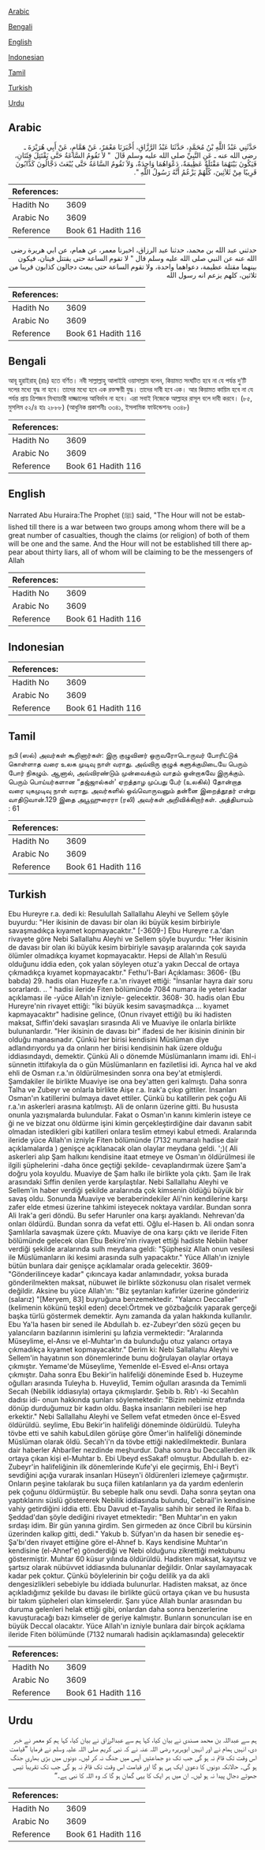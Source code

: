 [Arabic](#arabic)

[Bengali](#bengali)

[English](#english)

[Indonesian](#indonesian)

[Tamil](#tamil)

[Turkish](#turkish)

[Urdu](#urdu)

## Arabic


<div dir="rtl" lang="ar" style={{fontSize:'larger',backgroundColor:'#f8f9fa',padding:20}}>
حَدَّثَنِي عَبْدُ اللَّهِ بْنُ مُحَمَّدٍ، حَدَّثَنَا عَبْدُ الرَّزَّاقِ، أَخْبَرَنَا مَعْمَرٌ، عَنْ هَمَّامٍ، عَنْ أَبِي هُرَيْرَةَ ـ رضى الله عنه ـ عَنِ النَّبِيِّ صلى الله عليه وسلم قَالَ ‏ "‏ لاَ تَقُومُ السَّاعَةُ حَتَّى يَقْتَتِلَ فِئَتَانِ، فَيَكُونَ بَيْنَهُمَا مَقْتَلَةٌ عَظِيمَةٌ، دَعْوَاهُمَا وَاحِدَةٌ، وَلاَ تَقُومُ السَّاعَةُ حَتَّى يُبْعَثَ دَجَّالُونَ كَذَّابُونَ قَرِيبًا مِنْ ثَلاَثِينَ، كُلُّهُمْ يَزْعُمُ أَنَّهُ رَسُولُ اللَّهِ ‏"‏‏.‏
</div>
<div style={{backgroundColor:'#f8f9fa',padding:20, marginBottom: 10}}><table> <thead> <tr> <th>References:</th> <th></th> </tr> </thead> <tbody><tr><td>Hadith No</td><td>3609</td></tr><tr><td>Arabic No</td><td>3609</td></tr><tr><td>Reference</td><td>Book 61 Hadith 116</td></tr></tbody></table></div>


<div dir="rtl" lang="ar" style={{fontSize:'larger',backgroundColor:'#f8f9fa',padding:20}}>
حدثني عبد الله بن محمد، حدثنا عبد الرزاق، اخبرنا معمر، عن همام، عن ابي هريرة رضى الله عنه عن النبي صلى الله عليه وسلم قال " لا تقوم الساعة حتى يقتتل فيتان، فيكون بينهما مقتلة عظيمة، دعواهما واحدة، ولا تقوم الساعة حتى يبعث دجالون كذابون قريبا من ثلاثين، كلهم يزعم انه رسول الله
</div>
<div style={{backgroundColor:'#f8f9fa',padding:20, marginBottom: 10}}><table> <thead> <tr> <th>References:</th> <th></th> </tr> </thead> <tbody><tr><td>Hadith No</td><td>3609</td></tr><tr><td>Arabic No</td><td>3609</td></tr><tr><td>Reference</td><td>Book 61 Hadith 116</td></tr></tbody></table></div>

## Bengali


<div dir="ltr" lang="bn" style={{fontSize:'larger',backgroundColor:'#f8f9fa',padding:20}}>
আবূ হুরাইরাহ্ (রাঃ) হতে বর্ণিত। নবী সাল্লাল্লাহু আলাইহি ওয়াসাল্লাম বলেন, কিয়ামত সংঘটিত হবে না যে পর্যন্ত দু’টি দলের মধ্যে যুদ্ধ না হবে। তাদের মধ্যে হবে এক রক্তক্ষয়ী যুদ্ধ। তাদের দাবী হবে এক। আর কিয়ামত কায়িম হবে না যে পর্যন্ত প্রায় ত্রিশজন মিথ্যাচারী দাজ্জালের আবির্ভাব না হবে। এরা সবাই নিজেকে আল্লাহর রাসূল বলে দাবী করবে। (৮৫, মুসলিম ৫২/৪ হাঃ ২৮৮৮) (আধুনিক প্রকাশনীঃ ৩৩৪১, ইসলামিক ফাউন্ডেশনঃ ৩৩৪৮)
</div>
<div style={{backgroundColor:'#f8f9fa',padding:20, marginBottom: 10}}><table> <thead> <tr> <th>References:</th> <th></th> </tr> </thead> <tbody><tr><td>Hadith No</td><td>3609</td></tr><tr><td>Arabic No</td><td>3609</td></tr><tr><td>Reference</td><td>Book 61 Hadith 116</td></tr></tbody></table></div>

## English


<div dir="ltr" lang="en" style={{fontSize:'larger',backgroundColor:'#f8f9fa',padding:20}}>
Narrated Abu Huraira:The Prophet (ﷺ) said, "The Hour will not be established till there is a war between two groups among whom there will be a great number of casualties, though the claims (or religion) of both of them will be one and the same. And the Hour will not be established till there appear about thirty liars, all of whom will be claiming to be the messengers of Allah
</div>
<div style={{backgroundColor:'#f8f9fa',padding:20, marginBottom: 10}}><table> <thead> <tr> <th>References:</th> <th></th> </tr> </thead> <tbody><tr><td>Hadith No</td><td>3609</td></tr><tr><td>Arabic No</td><td>3609</td></tr><tr><td>Reference</td><td>Book 61 Hadith 116</td></tr></tbody></table></div>

## Indonesian


<div dir="ltr" lang="id" style={{fontSize:'larger',backgroundColor:'#f8f9fa',padding:20}}>

</div>
<div style={{backgroundColor:'#f8f9fa',padding:20, marginBottom: 10}}><table> <thead> <tr> <th>References:</th> <th></th> </tr> </thead> <tbody><tr><td>Hadith No</td><td>3609</td></tr><tr><td>Arabic No</td><td>3609</td></tr><tr><td>Reference</td><td>Book 61 Hadith 116</td></tr></tbody></table></div>

## Tamil


<div dir="ltr" lang="ta" style={{fontSize:'larger',backgroundColor:'#f8f9fa',padding:20}}>
நபி (ஸல்) அவர்கள் கூறினார்கள்: இரு குழுவினர் ஒருவரோடொருவர் போரிட்டுக் கொள்ளாத வரை உலக முடிவு நாள் வராது. அவ்விரு குழுக் களுக்குமிடையே பெரும் போர் நிகழும். ஆனால், அவ்விரண்டும் முன்வைக்கும் வாதம் ஒன்றாகவே இருக்கும். பெரும் பொய்யர்களான “தஜ்ஜால்கள்' ஏறத்தாழ முப்பது பேர் (உலகில்) தோன்றாத வரை யுகமுடிவு நாள் வராது. அவர்களில் ஒவ்வொருவனும் தன்னை இறைத்தூதர் என்று வாதிடுவான்.129 இதை அபூஹுரைரா (ரலி) அவர்கள் அறிவிக்கிறார்கள். அத்தியாயம் : 61
</div>
<div style={{backgroundColor:'#f8f9fa',padding:20, marginBottom: 10}}><table> <thead> <tr> <th>References:</th> <th></th> </tr> </thead> <tbody><tr><td>Hadith No</td><td>3609</td></tr><tr><td>Arabic No</td><td>3609</td></tr><tr><td>Reference</td><td>Book 61 Hadith 116</td></tr></tbody></table></div>

## Turkish


<div dir="ltr" lang="tr" style={{fontSize:'larger',backgroundColor:'#f8f9fa',padding:20}}>
Ebu Hureyre r.a. dedi ki: Resulullah Sallallahu Aleyhi ve Sellem şöyle buyurdu: "Her ikisinin de davası bir olan iki büyük kesim birbiriyle savaşmadıkça kıyamet kopmayacaktır." [-3609-] Ebu Hureyre r.a.'dan rivayete göre Nebi Sallallahu Aleyhi ve Sellem şöyle buyurdu: "Her ikisinin de davası bir olan iki büyük kesim birbiriyle savaşıp aralarında çok sayıda ölümler olmadıkça kıyamet kopmayacaktır. Hepsi de Allah'ın Resulü olduğunu iddia eden, çok yalan söyleyen otuz'a yakın Deccal de ortaya çıkmadıkça kıyamet kopmayacaktır." Fethu'l-Bari Açıklaması: 3606- (Bu babda) 29. hadis olan Huzeyfe r.a.'ın rivayet ettiği: "İnsanlar hayra dair soru sorarlardı. .. " hadisi ileride Fiten bölümünde 7084 numara ile yeteri kadar açıklaması ile -yüce Allah'ın izniyle- gelecektir. 3608- 30. hadis olan Ebu Hureyre'nin rivayet ettiği: "İki büyük kesim savaşmadıkça ... kıyamet kapmayacaktır" hadisine gelince, (Onun rivayet ettiği) bu iki hadisten maksat, Sıffin'deki savaşları sırasında Ali ve Muaviye ile onlarla birlikte bulunanlardır. "Her ikisinin de davası bir" ifadesi de her ikisinin dininin bir olduğu manasınadır. Çünkü her birisi kendisini Müslüman diye adlandırıyordu ya da onların her birisi kendisinin hak üzere olduğu iddiasındaydı, demektir. Çünkü Ali o dönemde Müslümanların imamı idi. Ehl-i sünnetin ittifakıyla da o gün Müslümanların en faziletlisi idi. Ayrıca hal ve akd ehli de Osman r.a.'ın öldürülmesinden sonra ona bey'at etmişlerdi. Şamdakiler ile birlikte Muaviye ise ona bey'atten geri kalmıştı. Daha sonra Talha ve Zubeyr ve onlarla birlikte Aişe r.a. Irak'a çıkıp gittiler. İnsanları Osman'ın katillerini bulmaya davet ettiler. Çünkü bu katillerin pek çoğu Ali r.a.'ın askerleri arasına katılmıştı. Ali de onların üzerine gitti. Bu hususta onunla yazışmalarda bulundular. Fakat o Osman'ın kanını kimlerin isteye ce ği ne ve bizzat onu öldürme işini kimin gerçekleştirdiğine dair davanın sabit olmadan istedikleri gibi katilleri onlara teslim etmeyi kabul etmedi. Aralarında ileride yüce Allah'ın izniyle Fiten bölümünde (7132 numaralı hadise dair açıklamalarda ) genişçe açıklanacak olan olaylar meydana geldi. ';)( Ali askerleri alıp Şam halkını kendisine itaat etmeye ve Osman'ın öldürülmesi ile ilgili şüphelerini -daha önce geçtiği şekilde- cevaplandırmak üzere Şam'a doğru yola koyuldu. Muaviye de Şam halkı ile birlikte yola çıktı. Şam ile Irak arasındaki Sıffin denilen yerde karşılaştılar. Nebi Sallallahu Aleyhi ve Sellem'in haber verdiği şekilde aralarında çok kimsenin öldüğü büyük bir savaş oldu. Sonunda Muaviye ve beraberindekiler Ali'nin kendilerine karşı zafer elde etmesi üzerine tahkimi isteyecek noktaya vardılar. Bundan sonra Ali Irak'a geri döndü. Bu sefer Harunler ona karşı ayaklandı. Nehrevan'da onları öldürdü. Bundan sonra da vefat etti. Oğlu el-Hasen b. Ali ondan sonra Şamlılarla savaşmak üzere çıktı. Muaviye de ona karşı çıktı ve ileride Fiten bölümünde gelecek olan Ebu Bekire'nin rivayet ettiği hadiste Nebiin haber verdiği şekilde aralarında sulh meydana geldi: "Şüphesiz Allah onun vesilesi ile Müslümanların iki kesimi arasında sulh yapacaktır." Yüce Allah'ın izniyle bütün bunlara dair genişçe açıklamalar orada gelecektir. 3609- "Gönderilinceye kadar" çıkıncaya kadar anlamındadır, yoksa burada gönderilmekten maksat, nübuwet ile birlikte sözkonusu olan risalet vermek değildir. Aksine bu yüce Allah'ın: "Biz şeytanları kafirler üzerine göndeririz (salarız) "[Meryem, 83] buyruğuna benzemektedir. "Yalancı Deccaller" (kelimenin kökünü teşkil eden) decel:Örtmek ve gözbağcılık yaparak gerçeği başka türlü göstermek demektir. Aynı zamanda da yalan hakkında kullanılır. Ebu Ya'la hasen bir sened ile Abdullah b. ez-Zubeyr'den sözü geçen bu yalancıların bazılarının isimlerini şu lafızia vermektedir: "Aralarında Müseylime, el-Ansı ve el-Muhtar'ın da bulunduğu otuz yalancı ortaya çıkmadıkça kıyamet kopmayacaktır." Derim ki: Nebi Sallallahu Aleyhi ve Sellem'in hayatının son dönemlerinde bunu doğrulayan olaylar ortaya çıkmıştır. Yemame'de Müseylime, Yemenlde el-Esved el-Ansı ortaya çıkmıştır. Daha sonra Ebu Bekir'in halifeliği döneminde Esed b. Huzeyme oğulları arasında Tuleyha b. Huveylid, Temim oğulları arasında da Temimli Secah (Nebilik iddiasıyla) ortaya çıkmışlardır. Şebib b. Rıb'ı -ki Secahlın dadısı idi- onun hakkında şunları söylemektedir: "Bizim nebimiz etrafında dönüp durduğumuz bir kadın oldu. Başka insanların nebileri ise hep erkektir." Nebi Sallallahu Aleyhi ve Sellem vefat etmeden önce el-Esved öldürüldü. seylime, Ebu Bekir'in halifeliği döneminde öldürüldü. Tuleyha tövbe etti ve sahih kabuLdilen görüşe göre Ömer'in halifeliği döneminde Müslüman olarak öldü. Secah'i'n da tövbe ettiği nakledilmektedir. Bunlara dair haberler Ahbarller nezdinde meşhurdur. Daha sonra bu Deccallerden ilk ortaya çıkan kişi el-Muhtar b. Ebi Ubeyd esSakaf! olmuştur. Abdullah b. ez-Zubeyr'in halifeliğinin ilk dönemlerinde Kufe'yi ele geçirmiş, Ehl-i Beyt'i sevdiğini açığa vurarak insanları Hüseyn'i öldürenleri izlemeye çağırmıştır. Onların peşine takılarak bu suça fiilen katılanların ya da yardım edenlerin pek çoğunu öldürmüştür. Bu sebeple halk onu sevdi. Daha sonra şeytan ona yaptıklarını süslü göstererek Nebilik iddiasında bulundu, Cebrail'in kendisine vahiy getirdiğini iddia etti. Ebu Davud et-Tayalisı sahih bir sened ile Rifaa b. Şeddad'dan şöyle dediğini rivayet etmektedir: "Ben Muhtar'ın en yakın sırdaşı idim. Bir gün yanına girdim. Sen girmeden az önce Cibril bu kürsinin üzerinden kalkıp gitti, dedi." Yakub b. Süfyan'ın da hasen bir senedie eş-Şa'bı'den rivayet ettiğine göre el-Ahnef b. Kays kendisine Muhtar'ın kendisine (el-Ahnef'e) gönderdiği ve Nebi olduğunu zikrettiği mektubunu göstermiştir. Muhtar 60 küsur yılında öldürüldü. Hadisten maksat, kayıtsız ve şartsız olarak nübüvvet iddiasında bulunanlar değildir. Onlar sayılamayacak kadar pek çoktur. Çünkü böylelerinin bir çoğu delilik ya da akli dengesizlikleri sebebiyle bu iddiada bulunurlar. Hadisten maksat, az önce açıkladığımız şekilde bu davası ile birlikte gücü ortaya çıkan ve bu hususta bir takım şüpheleri olan kimselerdir. Şanı yüce Allah bunlar arasından bu duruma gelenleri helak ettiği gibi, onlardan daha sonra benzerlerine kavuşturacağı bazı kimseler de geriye kalmıştır. Bunların sonuncuları ise en büyük Deccal olacaktır. Yüce Allah'ın izniyle bunlara dair birçok açıklama ileride Fiten bölümünde (7132 numaralı hadisin açıklamasında) gelecektir
</div>
<div style={{backgroundColor:'#f8f9fa',padding:20, marginBottom: 10}}><table> <thead> <tr> <th>References:</th> <th></th> </tr> </thead> <tbody><tr><td>Hadith No</td><td>3609</td></tr><tr><td>Arabic No</td><td>3609</td></tr><tr><td>Reference</td><td>Book 61 Hadith 116</td></tr></tbody></table></div>

## Urdu


<div dir="rtl" lang="ur" style={{fontSize:'larger',backgroundColor:'#f8f9fa',padding:20}}>
ہم سے عبداللہ بن محمد مسندی نے بیان کیا، کہا ہم سے عبدالرزاق نے بیان کیا، کہا ہم کو معمر نے خبر دی، انہیں ہمام نے اور انہیں ابوہریرہ رضی اللہ عنہ نے کہ نبی کریم صلی اللہ علیہ وسلم نے فرمایا ”قیامت اس وقت تک قائم نہ ہو گی جب تک دو جماعتیں آپس میں جنگ نہ کر لیں۔ دونوں میں بڑی بھاری جنگ ہو گی۔ حالانکہ دونوں کا دعویٰ ایک ہی ہو گا اور قیامت اس وقت تک قائم نہ ہو گی جب تک تقریباً تیس جھوٹے دجال پیدا نہ ہو لیں۔ ان میں ہر ایک کا یہی گمان ہو گا کہ وہ اللہ کا نبی ہے۔“
</div>
<div style={{backgroundColor:'#f8f9fa',padding:20, marginBottom: 10}}><table> <thead> <tr> <th>References:</th> <th></th> </tr> </thead> <tbody><tr><td>Hadith No</td><td>3609</td></tr><tr><td>Arabic No</td><td>3609</td></tr><tr><td>Reference</td><td>Book 61 Hadith 116</td></tr></tbody></table></div>